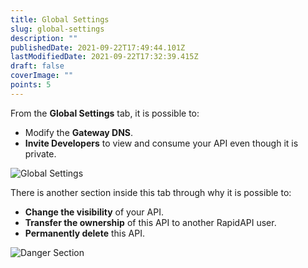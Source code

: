 ```yaml
---
title: Global Settings
slug: global-settings
description: ""
publishedDate: 2021-09-22T17:49:44.101Z
lastModifiedDate: 2021-09-22T17:32:39.415Z
draft: false
coverImage: ""
points: 5
---
```


From the **Global Settings** tab, it is possible to:

- Modify the **Gateway DNS**.
- **Invite Developers** to view and consume your API even though it is private.

![Global Settings](rapidapi-hub-provider/images/image21.png)

There is another section inside this tab through why it is possible to:

- **Change the visibility** of your API.
- **Transfer the ownership** of this API to another RapidAPI user.
- **Permanently delete** this API.

![Danger Section](rapidapi-hub-provider/images/image22.png)
